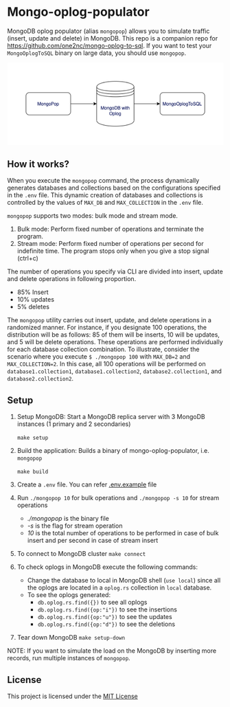 # Mongo-oplog-populator

MongoDB oplog populator (alias `mongopop`) allows you to simulate traffic (insert, update and delete) in MongoDB.
This repo is a companion repo for https://github.com/one2nc/mongo-oplog-to-sql.
If you want to test your `MongoOplogToSQL` binary on large data, you should use `mongopop`.

![mongo-oplog-flow](assets/MongoDb-oplog-populator.png)

## How it works?

When you execute the `mongopop` command, the process dynamically generates databases and collections based on the configurations specified in the `.env` file. This dynamic creation of databases and collections is controlled by the values of `MAX_DB` and `MAX_COLLECTION` in the `.env` file.

`mongopop` supports two modes: bulk mode and stream mode. 

1. Bulk mode: Perform fixed number of operations and terminate the program.
2. Stream mode: Perform fixed number of operations per second for indefinite time. The program stops only when you give a stop signal (ctrl+c)

The number of operations you specify via CLI are divided into insert, update and delete operations in following proportion.

- 85% Insert
- 10% updates
- 5% deletes

The `mongopop` utility carries out insert, update, and delete operations in a randomized manner. For instance, if you designate 100 operations, the distribution will be as follows: 85 of them will be inserts, 10 will be updates, and 5 will be delete operations. These operations are performed individually for each database collection combination.
To illustrate, consider the scenario where you execute `$ ./mongopop 100` with `MAX_DB=2` and `MAX_COLLECTION=2`. In this case, all 100 operations will be performed on `database1.collection1`, `database1.collection2`, `database2.collection1`, and `database2.collection2`.

## Setup 
1. Setup MongoDB: Start a MongoDB replica server with 3 MongoDB instances (1 primary and 2 secondaries)
  
   `make setup`

2. Build the application: Builds a binary of mongo-oplog-populator, i.e. `mongopop`
   
   `make build`

3. Create a `.env` file. You can refer [.env.example](.env.example) file

4.  Run `./mongopop 10` for bulk operations and 
        `./mongopop -s 10` for stream operations

     *  *./mongopop* is the binary file
     *  *-s* is the flag for stream operation
     *  *10* is the total number of operations to be performed in case of bulk insert and per second in case of stream insert

5. To connect to MongoDB cluster `make connect`

6. To check oplogs in MongoDB execute the following commands:
    - Change the database to local in MongoDB shell (`use local`) since all the oplogs are located in a `oplog.rs` collection in `local` database.
    - To see the oplogs generated:
      -  `db.oplog.rs.find({})` to see all oplogs
      -  `db.oplog.rs.find({op:"i"})` to see the insertions
      -  `db.oplog.rs.find({op:"u"})` to see the updates
      -  `db.oplog.rs.find({op:"d"})` to see the deletions

7. Tear down MongoDB
    `make setup-down`

NOTE: If you want to simulate the load on the MongoDB by inserting more records, run multiple instances of `mongopop`.

## License
This project is licensed under the [MIT License](./LICENSE)